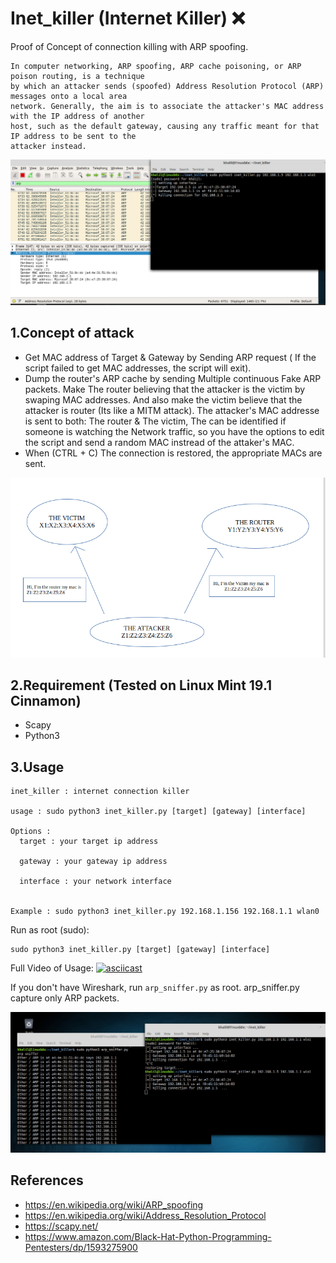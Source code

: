 # Inet_killer (Internet Killer) :x:

Proof of Concept of connection killing with ARP spoofing.
```
In computer networking, ARP spoofing, ARP cache poisoning, or ARP poison routing, is a technique 
by which an attacker sends (spoofed) Address Resolution Protocol (ARP) messages onto a local area 
network. Generally, the aim is to associate the attacker's MAC address with the IP address of another
host, such as the default gateway, causing any traffic meant for that IP address to be sent to the
attacker instead.
```
![alt text](.img/inet_killer.png)

## 1.Concept of attack

  - Get MAC address of Target & Gateway by Sending ARP request ( If the script failed to get MAC addresses, the script will exit).
  - Dump the router's ARP cache by sending Multiple continuous Fake ARP packets.
  Make The router believing that the attacker is the victim by swaping MAC addresses. And also make the victim believe that the attacker is router (Its like a MITM attack).
  The attacker's MAC addresse is sent to both: The router & The victim,
  The can be identified if someone is watching the Network traffic, so you have the options to edit the script and send a random MAC instread of the attaker's MAC.
  - When (CTRL + C) The connection is restored, the appropriate MACs are sent.

  ![concept](.img/proof.png)
  
## 2.Requirement (Tested on Linux Mint 19.1 Cinnamon)
  - Scapy
  - Python3

## 3.Usage

```
inet_killer : internet connection killer

usage : sudo python3 inet_killer.py [target] [gateway] [interface]

Options :
  target : your target ip address

  gateway : your gateway ip address

  interface : your network interface


Example : sudo python3 inet_killer.py 192.168.1.156 192.168.1.1 wlan0
```
Run as root (sudo):
```
sudo python3 inet_killer.py [target] [gateway] [interface]
```
Full Video of Usage:
[![asciicast](https://asciinema.org/a/236712.svg)](https://asciinema.org/a/236712)

If you don't have Wireshark, run `arp_sniffer.py` as root.
arp_sniffer.py capture only ARP packets.

![alt text](.img/inet_killer2.png)

## References
  * https://en.wikipedia.org/wiki/ARP_spoofing
  * https://en.wikipedia.org/wiki/Address_Resolution_Protocol
  * https://scapy.net/
  * https://www.amazon.com/Black-Hat-Python-Programming-Pentesters/dp/1593275900
